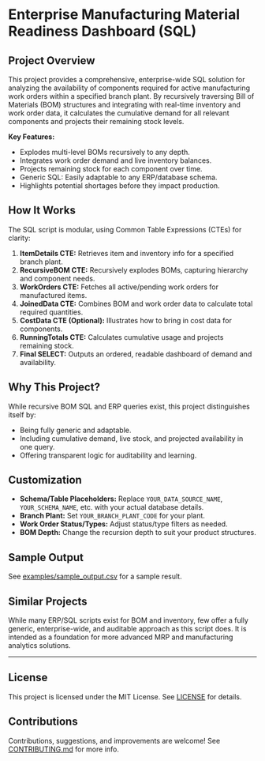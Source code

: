 # Enterprise Manufacturing Material Readiness Dashboard (SQL)

## Project Overview

This project provides a comprehensive, enterprise-wide SQL solution for analyzing the availability of components required for active manufacturing work orders within a specified branch plant. By recursively traversing Bill of Materials (BOM) structures and integrating with real-time inventory and work order data, it calculates the cumulative demand for all relevant components and projects their remaining stock levels.

**Key Features:**
- Explodes multi-level BOMs recursively to any depth.
- Integrates work order demand and live inventory balances.
- Projects remaining stock for each component over time.
- Generic SQL: Easily adaptable to any ERP/database schema.
- Highlights potential shortages before they impact production.

## How It Works

The SQL script is modular, using Common Table Expressions (CTEs) for clarity:

1. **ItemDetails CTE:** Retrieves item and inventory info for a specified branch plant.
2. **RecursiveBOM CTE:** Recursively explodes BOMs, capturing hierarchy and component needs.
3. **WorkOrders CTE:** Fetches all active/pending work orders for manufactured items.
4. **JoinedData CTE:** Combines BOM and work order data to calculate total required quantities.
5. **CostData CTE (Optional):** Illustrates how to bring in cost data for components.
6. **RunningTotals CTE:** Calculates cumulative usage and projects remaining stock.
7. **Final SELECT:** Outputs an ordered, readable dashboard of demand and availability.

## Why This Project?
While recursive BOM SQL and ERP queries exist, this project distinguishes itself by:
- Being fully generic and adaptable.
- Including cumulative demand, live stock, and projected availability in one query.
- Offering transparent logic for auditability and learning.

## Customization

- **Schema/Table Placeholders:** Replace `YOUR_DATA_SOURCE_NAME`, `YOUR_SCHEMA_NAME`, etc. with your actual database details.
- **Branch Plant:** Set `YOUR_BRANCH_PLANT_CODE` for your plant.
- **Work Order Status/Types:** Adjust status/type filters as needed.
- **BOM Depth:** Change the recursion depth to suit your product structures.

## Sample Output

See [examples/sample_output.csv](examples/sample_output.csv) for a sample result.

## Similar Projects

While many ERP/SQL scripts exist for BOM and inventory, few offer a fully generic, enterprise-wide, and auditable approach as this script does. It is intended as a foundation for more advanced MRP and manufacturing analytics solutions.

---

## License

This project is licensed under the MIT License. See [LICENSE](LICENSE) for details.

## Contributions

Contributions, suggestions, and improvements are welcome! See [CONTRIBUTING.md](CONTRIBUTING.md) for more info.
